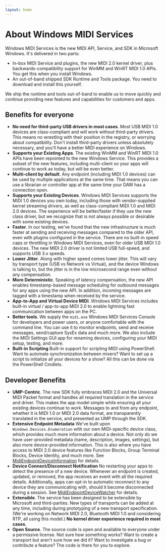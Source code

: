 ```yaml
---
layout: home
---
```

# About Windows MIDI Services

Windows MIDI Services is the new MIDI API, Service, and SDK in Microsoft Windows. It's delivered in two parts:

- In-box MIDI Service and plugins, the new MIDI 2.0 kernel driver, plus backwards-compatibility support for WinMM and WinRT MIDI 1.0 APIs. You get this when you install Windows.
- An out-of-band shipped SDK Runtime and Tools package. You need to download and install this yourself.

We ship the runtime and tools out-of-band to enable us to move quickly and continue providing new features and capabilities for customers and apps.

## Benefits for everyone

* **No need for third-party USB drivers in most cases**. Most USB MIDI 1.0 devices are class-compliant and will work without third-party drivers. This means no wrestling with their position in the registry, or worrying about compatibility. Don't install third-party drivers unless absolutely necessary, and you'll have a better MIDI experience on Windows.
* **Supports your Existing Apps**. The existing WinMM and WinRT MIDI 1.0 APIs have been repointed to the new Windows Service. This provides a subset of the new features, including multi-client so your apps will continue to work as today, but will be even better.
* **Multi-client by default**. Any endpoint (including MIDI 1.0 devices) can be used by multiple applications at the same time. That means you can use a librarian or controller app at the same time your DAW has a connection open.
* **Supports your Existing Devices**. Windows MIDI Services supports the MIDI 1.0 devices you own today, including those with vendor-supplied kernel streaming drivers, as well as class-compliant MIDI 1.0 and MIDI 2.0 devices. The experience will be better/faster if they use the new class driver, but we recognize that is not always possible or desirable with some existing devices.
* **Faster**. In our testing, we've found that the new infrastructure is much faster at sending and receiving messages compared to the older API, even with plugins configured in the service. There are no built-in speed caps or throttling in Windows MIDI Services, even for older USB MIDI 1.0 devices. The new MIDI 2.0 driver is not limited USB full-speed, and supports USB 3.x speeds.
* **Lower Jitter**. Along with higher speed comes lower jitter. This will vary by transport type (USB vs Network vs Virtual), and the device Windows is talking to, but the jitter is in the low microsecond range even without any compensation.
* **More Deterministic**. Speaking of latency compensation, the new API enables timestamp-based message scheduling for outbound messages for any apps using the new API. In addition, incoming messages are tagged with a timestamp when received by the service.
* **App-to-App and Virtual Device MIDI**. Windows MIDI Services includes built-in virtual / app-to-app MIDI 2.0 to enable lightning fast communication between apps on the PC.
* **Better tools**. We supply the `midi.exe` Windows MIDI Services Console for developers and power users, or anyone comfortable with the command line. You can use it to monitor endpoints, send and receive messages, send/capture SysEx data and much more. We also include the MIDI Settings GUI app for renaming devices, configuring your MIDI setup, testing, and more.
* **Built-in Scripting** Built-in support for scripting MIDI using PowerShell. Want to automate synchronization between mixers? Want to set up a script to initialize all your devices for a show? All this can be done via the PowerShell Cmdlets.

## Developer Benefits

* **UMP-Centric**. The new SDK fully embraces MIDI 2.0 and the Universal MIDI Packet format and handles all required translation in the service and driver. This makes the app model simple while ensuring all your existing devices continue to work. Messages to and from any endpoint, whether it is MIDI 1.0 or MIDI 2.0 data format, are transparently translated in the service, and presented as UMP through the SDK.
* **Extensive Endpoint Metadata** We've built upon `Windows.Devices.Enumeration` with our own MIDI-specific device class, which provides much more information about a device. Not only do we have user-provided metadata (name, description, images, settings), but also more device-provided information. This is also where you have access to MIDI 2.0 device features like Function Blocks, Group Terminal Blocks, Device Identity, and much more. See [MidiEndpointDeviceInformation](/sdk-reference/MidiEndpointDeviceInformation/) for details.
* **Device Connect/Disconnect Notification** No restarting your apps to detect the presence of a new device. Whenever an endpoint is created, updated, or removed, the app receives an event with all the required details. Additionally, apps can opt-in to automatic reconnect to any device they are communicating with, should it become disconnected during a session. See [MidiEndpointDeviceWatcher](/sdk-reference/MidiEndpointDeviceWatcher/) for details.
* **Extensible**. The service has been designed to be extensible by Microsoft and third-parties. New types of transports can be added at any time, including during prototyping of a new transport specification. (We're working on Network MIDI 2.0, Bluetooth MIDI 1.0 and considering RTP, all using this model.) **No kernel driver experience required in most cases.**
* **Open Source**. The source code is open and available to everyone under a permissive license. Not sure how something works? Want to create a transport but aren't sure how we did it? Want to investigate a bug or contribute a feature? The code is there for you to explore.
